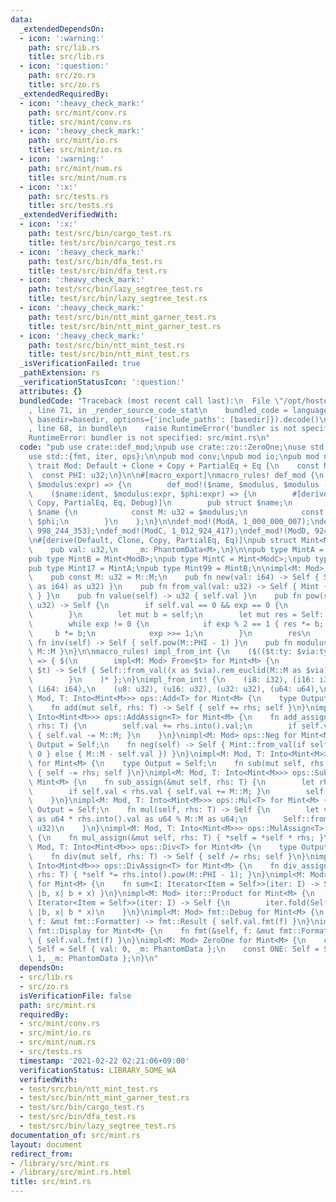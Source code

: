 ```yaml
---
data:
  _extendedDependsOn:
  - icon: ':warning:'
    path: src/lib.rs
    title: src/lib.rs
  - icon: ':question:'
    path: src/zo.rs
    title: src/zo.rs
  _extendedRequiredBy:
  - icon: ':heavy_check_mark:'
    path: src/mint/conv.rs
    title: src/mint/conv.rs
  - icon: ':heavy_check_mark:'
    path: src/mint/io.rs
    title: src/mint/io.rs
  - icon: ':warning:'
    path: src/mint/num.rs
    title: src/mint/num.rs
  - icon: ':x:'
    path: src/tests.rs
    title: src/tests.rs
  _extendedVerifiedWith:
  - icon: ':x:'
    path: test/src/bin/cargo_test.rs
    title: test/src/bin/cargo_test.rs
  - icon: ':heavy_check_mark:'
    path: test/src/bin/dfa_test.rs
    title: test/src/bin/dfa_test.rs
  - icon: ':heavy_check_mark:'
    path: test/src/bin/lazy_segtree_test.rs
    title: test/src/bin/lazy_segtree_test.rs
  - icon: ':heavy_check_mark:'
    path: test/src/bin/ntt_mint_garner_test.rs
    title: test/src/bin/ntt_mint_garner_test.rs
  - icon: ':heavy_check_mark:'
    path: test/src/bin/ntt_mint_test.rs
    title: test/src/bin/ntt_mint_test.rs
  _isVerificationFailed: true
  _pathExtension: rs
  _verificationStatusIcon: ':question:'
  attributes: {}
  bundledCode: "Traceback (most recent call last):\n  File \"/opt/hostedtoolcache/Python/3.9.1/x64/lib/python3.9/site-packages/onlinejudge_verify/documentation/build.py\"\
    , line 71, in _render_source_code_stat\n    bundled_code = language.bundle(stat.path,\
    \ basedir=basedir, options={'include_paths': [basedir]}).decode()\n  File \"/opt/hostedtoolcache/Python/3.9.1/x64/lib/python3.9/site-packages/onlinejudge_verify/languages/user_defined.py\"\
    , line 68, in bundle\n    raise RuntimeError('bundler is not specified: {}'.format(path.as_posix()))\n\
    RuntimeError: bundler is not specified: src/mint.rs\n"
  code: "pub use crate::def_mod;\npub use crate::zo::ZeroOne;\nuse std::marker::PhantomData;\n\
    use std::{fmt, iter, ops};\n\npub mod conv;\npub mod io;\npub mod num;\n\npub\
    \ trait Mod: Default + Clone + Copy + PartialEq + Eq {\n    const M: u32;\n  \
    \  const PHI: u32;\n}\n\n#[macro_export]\nmacro_rules! def_mod {\n    ($name:ident,\
    \ $modulus:expr) => {\n        def_mod!($name, $modulus, $modulus - 1);\n    };\n\
    \    ($name:ident, $modulus:expr, $phi:expr) => {\n        #[derive(Default, Clone,\
    \ Copy, PartialEq, Eq, Debug)]\n        pub struct $name;\n        impl Mod for\
    \ $name {\n            const M: u32 = $modulus;\n            const PHI: u32 =\
    \ $phi;\n        }\n    };\n}\n\ndef_mod!(ModA, 1_000_000_007);\ndef_mod!(ModB,\
    \ 998_244_353);\ndef_mod!(ModC, 1_012_924_417);\ndef_mod!(ModD, 924_844_033);\n\
    \n#[derive(Default, Clone, Copy, PartialEq, Eq)]\npub struct Mint<M: Mod> {\n\
    \    pub val: u32,\n    _m: PhantomData<M>,\n}\n\npub type MintA = Mint<ModA>;\n\
    pub type MintB = Mint<ModB>;\npub type MintC = Mint<ModC>;\npub type MintD = Mint<ModD>;\n\
    pub type Mint17 = MintA;\npub type Mint99 = MintB;\n\nimpl<M: Mod> Mint<M> {\n\
    \    pub const M: u32 = M::M;\n    pub fn new(val: i64) -> Self { Self::from_val(val.rem_euclid(M::M\
    \ as i64) as u32) }\n    pub fn from_val(val: u32) -> Self { Mint { val, _m: PhantomData\
    \ } }\n    pub fn value(self) -> u32 { self.val }\n    pub fn pow(self, mut exp:\
    \ u32) -> Self {\n        if self.val == 0 && exp == 0 {\n            return Self::from_val(1);\n\
    \        }\n        let mut b = self;\n        let mut res = Self::from_val(1);\n\
    \        while exp != 0 {\n            if exp % 2 == 1 { res *= b; }\n       \
    \     b *= b;\n            exp >>= 1;\n        }\n        res\n    }\n    pub\
    \ fn inv(self) -> Self { self.pow(M::PHI - 1) }\n    pub fn modulus() -> u32 {\
    \ M::M }\n}\n\nmacro_rules! impl_from_int {\n    ($(($t:ty: $via:ty)),* $(,)?)\
    \ => { $(\n        impl<M: Mod> From<$t> for Mint<M> {\n            fn from(x:\
    \ $t) -> Self { Self::from_val((x as $via).rem_euclid(M::M as $via) as u32) }\n\
    \        }\n    )* };\n}\nimpl_from_int! {\n    (i8: i32), (i16: i32), (i32: i32),\
    \ (i64: i64),\n    (u8: u32), (u16: u32), (u32: u32), (u64: u64),\n}\n\nimpl<M:\
    \ Mod, T: Into<Mint<M>>> ops::Add<T> for Mint<M> {\n    type Output = Self;\n\
    \    fn add(mut self, rhs: T) -> Self { self += rhs; self }\n}\nimpl<M: Mod, T:\
    \ Into<Mint<M>>> ops::AddAssign<T> for Mint<M> {\n    fn add_assign(&mut self,\
    \ rhs: T) {\n        self.val += rhs.into().val;\n        if self.val >= M::M\
    \ { self.val -= M::M; }\n    }\n}\nimpl<M: Mod> ops::Neg for Mint<M> {\n    type\
    \ Output = Self;\n    fn neg(self) -> Self { Mint::from_val(if self.val == 0 {\
    \ 0 } else { M::M - self.val }) }\n}\nimpl<M: Mod, T: Into<Mint<M>>> ops::Sub<T>\
    \ for Mint<M> {\n    type Output = Self;\n    fn sub(mut self, rhs: T) -> Self\
    \ { self -= rhs; self }\n}\nimpl<M: Mod, T: Into<Mint<M>>> ops::SubAssign<T> for\
    \ Mint<M> {\n    fn sub_assign(&mut self, rhs: T) {\n        let rhs = rhs.into();\n\
    \        if self.val < rhs.val { self.val += M::M; }\n        self.val -= rhs.val;\n\
    \    }\n}\nimpl<M: Mod, T: Into<Mint<M>>> ops::Mul<T> for Mint<M> {\n    type\
    \ Output = Self;\n    fn mul(self, rhs: T) -> Self {\n        let val = self.val\
    \ as u64 * rhs.into().val as u64 % M::M as u64;\n        Self::from_val(val as\
    \ u32)\n    }\n}\nimpl<M: Mod, T: Into<Mint<M>>> ops::MulAssign<T> for Mint<M>\
    \ {\n    fn mul_assign(&mut self, rhs: T) { *self = *self * rhs; }\n}\nimpl<M:\
    \ Mod, T: Into<Mint<M>>> ops::Div<T> for Mint<M> {\n    type Output = Self;\n\
    \    fn div(mut self, rhs: T) -> Self { self /= rhs; self }\n}\nimpl<M: Mod, T:\
    \ Into<Mint<M>>> ops::DivAssign<T> for Mint<M> {\n    fn div_assign(&mut self,\
    \ rhs: T) { *self *= rhs.into().pow(M::PHI - 1); }\n}\nimpl<M: Mod> iter::Sum\
    \ for Mint<M> {\n    fn sum<I: Iterator<Item = Self>>(iter: I) -> Self { iter.fold(Self::from_val(0),\
    \ |b, x| b + x) }\n}\nimpl<M: Mod> iter::Product for Mint<M> {\n    fn product<I:\
    \ Iterator<Item = Self>>(iter: I) -> Self {\n        iter.fold(Self::from_val(1),\
    \ |b, x| b * x)\n    }\n}\nimpl<M: Mod> fmt::Debug for Mint<M> {\n    fn fmt(&self,\
    \ f: &mut fmt::Formatter) -> fmt::Result { self.val.fmt(f) }\n}\nimpl<M: Mod>\
    \ fmt::Display for Mint<M> {\n    fn fmt(&self, f: &mut fmt::Formatter) -> fmt::Result\
    \ { self.val.fmt(f) }\n}\nimpl<M: Mod> ZeroOne for Mint<M> {\n    const ZERO:\
    \ Self = Self { val: 0, _m: PhantomData };\n    const ONE: Self = Self { val:\
    \ 1, _m: PhantomData };\n}\n"
  dependsOn:
  - src/lib.rs
  - src/zo.rs
  isVerificationFile: false
  path: src/mint.rs
  requiredBy:
  - src/mint/conv.rs
  - src/mint/io.rs
  - src/mint/num.rs
  - src/tests.rs
  timestamp: '2021-02-22 02:21:06+09:00'
  verificationStatus: LIBRARY_SOME_WA
  verifiedWith:
  - test/src/bin/ntt_mint_test.rs
  - test/src/bin/ntt_mint_garner_test.rs
  - test/src/bin/cargo_test.rs
  - test/src/bin/dfa_test.rs
  - test/src/bin/lazy_segtree_test.rs
documentation_of: src/mint.rs
layout: document
redirect_from:
- /library/src/mint.rs
- /library/src/mint.rs.html
title: src/mint.rs
---
```

